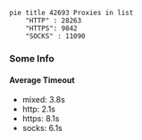 
```mermaid
pie title 42693 Proxies in list
    "HTTP" : 28263
    "HTTPS": 9842
    "SOCKS" : 11090
```

### Some Info
#### Average Timeout

- mixed: 3.8s
- http: 2.1s
- https: 8.1s
- socks: 6.1s